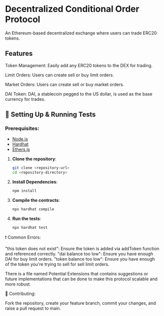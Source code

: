 <h1>Decentralized Conditional Order Protocol</h1>

An Ethereum-based decentralized exchange where users can trade ERC20 tokens.

<h2>Features</h2>

Token Management: Easily add any ERC20 tokens to the DEX for trading.

Limit Orders: Users can create sell or buy limit orders.

Market Orders: Users can create sell or buy market orders.

DAI Token: DAI, a stablecoin pegged to the US dollar, is used as the base currency for trades.

## 🔧 Setting Up & Running Tests

### Prerequisites:

- [Node.js](https://nodejs.org/)
- [Hardhat](https://hardhat.org/)
- [Ethers.js](https://docs.ethers.io/v5/)

1. **Clone the repository**:

   ```bash
   git clone <repository-url>
   cd <repository-directory>

   ```

2. **Install Dependencies**:

   ```bash
   npm install

   ```

3. **Compile the contracts**:

   ```bash
   npx hardhat compile

   ```

4. **Run the tests**:
   ```bash
   npx hardhat test
   ```

❗ Common Errors:

"this token does not exist": Ensure the token is added via addToken function and referenced correctly.
"dai balance too low": Ensure you have enough DAI for buy limit orders.
"token balance too low": Ensure you have enough of the token you're trying to sell for sell limit orders.

There is a file named Potential Extensions that contains suggestions or future implementations that can be done to make this protocol scalable and more robust.

🤝 Contributing:

Fork the repository, create your feature branch, commit your changes, and raise a pull request to main.
